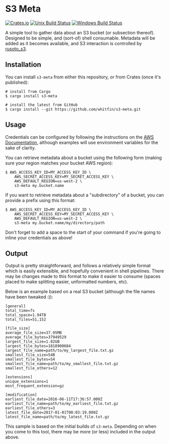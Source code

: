 # S3 Meta
[![Crates.io](https://img.shields.io/crates/v/s3-meta.svg)](https://crates.io/crates/s3-meta) [![Unix Build Status](https://img.shields.io/travis/whitfin/s3-meta.svg?label=unix)](https://travis-ci.org/whitfin/s3-meta) [![Windows Build Status](https://img.shields.io/appveyor/ci/whitfin/s3-meta.svg?label=win)](https://ci.appveyor.com/project/whitfin/s3-meta)

A simple tool to gather data about an S3 bucket (or subsection thereof). Designed to be simple, and (sort-of) shell consumable. Metadata will be added as it becomes available, and S3 interaction is controlled by [rusoto_s3](https://crates.io/crates/rusoto_s3).

## Installation

You can install `s3-meta` from either this repository, or from Crates (once it's published):

```shell
# install from Cargo
$ cargo install s3-meta

# install the latest from GitHub
$ cargo install --git https://github.com/whitfin/s3-meta.git
```

## Usage

Credentials can be configured by following the instructions on the [AWS Documentation](https://docs.aws.amazon.com/cli/latest/userguide/cli-environment.html), although examples will use environment variables for the sake of clarity.

You can retrieve metadata about a bucket using the following form (making sure your region matches your bucket AWS region):

```shell
$ AWS_ACCESS_KEY_ID=MY_ACCESS_KEY_ID \
    AWS_SECRET_ACCESS_KEY=MY_SECRET_ACCESS_KEY \
    AWS_DEFAULT_REGION=us-west-2 \
    s3-meta my.bucket.name
```

If you want to retrieve metadata about a "subdirectory" of a bucket, you can provide a prefix using this format:

```shell
$ AWS_ACCESS_KEY_ID=MY_ACCESS_KEY_ID \
    AWS_SECRET_ACCESS_KEY=MY_SECRET_ACCESS_KEY \
    AWS_DEFAULT_REGION=us-west-2 \
    s3-meta my.bucket.name/my/directory/path
```

Don't forget to add a space to the start of your command if you're going to inline your credentials as above!

## Output

Output is pretty straightforward, and follows a relatively simple format which is easily extensible, and hopefully convenient in shell pipelines. There may be changes made to this format to make it easier to consume (spaces placed to make splitting easier, unformatted numbers, etc).

Below is an example based on a real S3 bucket (although the file names have been tweaked :)):

```
[general]
total_time=7s
total_space=1.94TB
total_files=51,152

[file_size]
average_file_size=37.95MB
average_file_bytes=37949529
largest_file_size=1.82GB
largest_file_bytes=1818900684
largest_file_name=path/to/my_largest_file.txt.gz
smallest_file_size=54B
smallest_file_bytes=54
smallest_file_name=path/to/my_smallest_file.txt.gz
smallest_file_others=12

[extensions]
unique_extensions=1
most_frequent_extension=gz

[modification]
earliest_file_date=2016-06-11T17:36:57.000Z
earliest_file_name=path/to/my_earliest_file.txt.gz
earliest_file_others=3
latest_file_date=2017-01-01T00:03:19.000Z
latest_file_name=path/to/my_latest_file.txt.gz
```

This sample is based on the initial builds of `s3-meta`. Depending on when you come to this tool, there may be more (or less) included in the output above.
